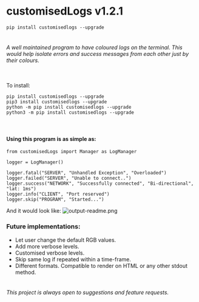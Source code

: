 # customisedLogs v1.2.1

```pip install customisedlogs --upgrade```


###### <br>A well maintained program to have coloured logs on the terminal. This would help isolate errors and success messages from each other just by their colours.


<br>To install: 
```
pip install customisedlogs --upgrade
pip3 install customisedlogs --upgrade
python -m pip install customisedlogs --upgrade
python3 -m pip install customisedlogs --upgrade
```


#### <br><br>Using this program is as simple as:
```
from customisedLogs import Manager as LogManager

logger = LogManager()

logger.fatal("SERVER", "Unhandled Exception", "Overloaded")
logger.failed("SERVER", "Unable to connect..")
logger.success("NETWORK", "Successfully connected", "Bi-directional", "lat: 1ms")
logger.info("CLIENT", "Port reserved")
logger.skip("PROGRAM", "Started...")
```
And it would look like:
![output-readme.png](output-readme.png)


### Future implementations:
* Let user change the default RGB values.
* Add more verbose levels.
* Customised verbose levels.
* Skip same log if repeated within a time-frame.
* Different formats. Compatible to render on HTML or any other stdout method.


###### <br>This project is always open to suggestions and feature requests.
